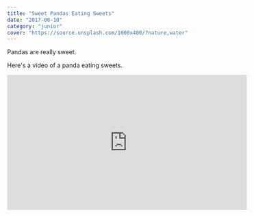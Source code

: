 ```yaml
---
title: "Sweet Pandas Eating Sweets"
date: "2017-08-10"
category: "junior"
cover: "https://source.unsplash.com/1000x400/?nature,water"
---
```


Pandas are really sweet.

Here's a video of a panda eating sweets.

<iframe width="560" height="315" src="https://www.youtube.com/embed/4n0xNbfJLR8" frameborder="0" allowfullscreen></iframe>
